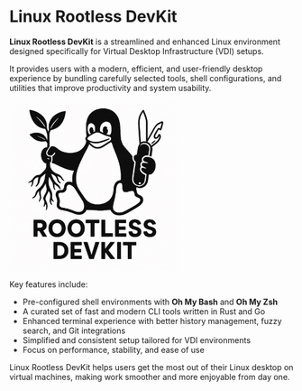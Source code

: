 # Linux Rootless DevKit

**Linux Rootless DevKit** is a streamlined and enhanced Linux environment designed specifically for Virtual Desktop Infrastructure (VDI) setups.

It provides users with a modern, efficient, and user-friendly desktop experience by bundling carefully selected tools, shell configurations, and utilities that improve productivity and system usability.

<img src="images/RootlessDevkit_logo.png" alt="Linux Rootless DevKit" width="60%" style="border-radius: 8px;">


Key features include:

- Pre-configured shell environments with **Oh My Bash** and **Oh My Zsh**
- A curated set of fast and modern CLI tools written in Rust and Go
- Enhanced terminal experience with better history management, fuzzy search, and Git integrations
- Simplified and consistent setup tailored for VDI environments
- Focus on performance, stability, and ease of use

Linux Rootless DevKit helps users get the most out of their Linux desktop on virtual machines, making work smoother and more enjoyable from day one.
